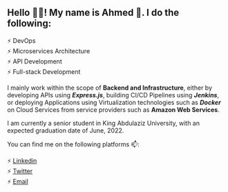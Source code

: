 ## Hello 👋🏼! My name is Ahmed 🎱. I do the following:

⚡ DevOps\
⚡ Microservices Architecture\
⚡ API Development\
⚡ Full-stack Development


I mainly work within the scope of **Backend and Infrastructure**, either by developing APIs using _**Express.js**_, building CI/CD Pipelines using _**Jenkins**_, or deploying Applications using Virtualization technologies such as _**Docker**_ on Cloud Services from service providers such as **Amazon Web Services**.


I am currently a senior student in King Abdulaziz University, with an expected graduation date of June, 2022.

You can find me on the following platforms 📫:

⚡ [Linkedin](https://www.linkedin.com/in/ahmed-al-osaimi-03b6181ab/)\
⚡ [Twitter](https://twitter.com/8BallAhmed)\
⚡ [Email](mailto:ahmed.fcit88@gmail.com)
